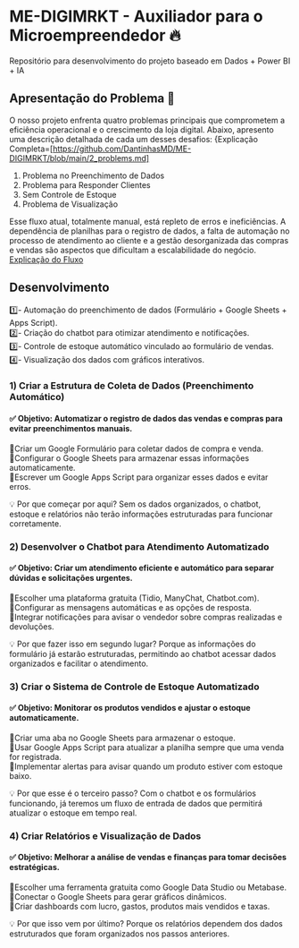 # ME-DIGIMRKT - Auxiliador para o Microempreendedor 🔥
Repositório para desenvolvimento do projeto baseado em Dados + Power BI + IA

## Apresentação do Problema 👀 
O nosso projeto enfrenta quatro problemas principais que comprometem a eficiência operacional e o crescimento da loja digital. Abaixo, apresento uma descrição detalhada de cada um desses desafios: {Explicação Completa=[https://github.com/DantinhasMD/ME-DIGIMRKT/blob/main/2_problems.md]

1. Problema no Preenchimento de Dados    
2. Problema para Responder Clientes    
3. Sem Controle de Estoque     
4. Problema de Visualização

Esse fluxo atual, totalmente manual, está repleto de erros e ineficiências. A dependência de planilhas para o registro de dados, a falta de automação no processo de atendimento ao cliente e a gestão desorganizada das compras e vendas são aspectos que dificultam a escalabilidade do negócio.
[Explicação do Fluxo](https://github.com/DantinhasMD/ME-DIGIMRKT/blob/main/1_flow.md)


## Desenvolvimento
  1️⃣- Automação do preenchimento de dados (Formulário + Google Sheets + Apps Script).        
  2️⃣- Criação do chatbot para otimizar atendimento e notificações.                  
  3️⃣- Controle de estoque automático vinculado ao formulário de vendas.                    
  4️⃣- Visualização dos dados com gráficos interativos.              

### 1) Criar a Estrutura de Coleta de Dados (Preenchimento Automático)
#### ✅ Objetivo: Automatizar o registro de dados das vendas e compras para evitar preenchimentos manuais.         
🔹Criar um Google Formulário para coletar dados de compra e venda.      
🔹Configurar o Google Sheets para armazenar essas informações automaticamente.     
🔹Escrever um Google Apps Script para organizar esses dados e evitar erros.    

💡 Por que começar por aqui? Sem os dados organizados, o chatbot, estoque e relatórios não terão informações estruturadas para funcionar corretamente.

### 2) Desenvolver o Chatbot para Atendimento Automatizado
#### ✅ Objetivo: Criar um atendimento eficiente e automático para separar dúvidas e solicitações urgentes.      
🔹Escolher uma plataforma gratuita (Tidio, ManyChat, Chatbot.com).      
🔹Configurar as mensagens automáticas e as opções de resposta.    
🔹Integrar notificações para avisar o vendedor sobre compras realizadas e devoluções.      

💡 Por que fazer isso em segundo lugar? Porque as informações do formulário já estarão estruturadas, permitindo ao chatbot acessar dados organizados e facilitar o atendimento.

### 3) Criar o Sistema de Controle de Estoque Automatizado
#### ✅ Objetivo: Monitorar os produtos vendidos e ajustar o estoque automaticamente.     
🔹Criar uma aba no Google Sheets para armazenar o estoque.       
🔹Usar Google Apps Script para atualizar a planilha sempre que uma venda for registrada.     
🔹Implementar alertas para avisar quando um produto estiver com estoque baixo.      

💡 Por que esse é o terceiro passo? Com o chatbot e os formulários funcionando, já teremos um fluxo de entrada de dados que permitirá atualizar o estoque em tempo real.

### 4) Criar Relatórios e Visualização de Dados
#### ✅ Objetivo: Melhorar a análise de vendas e finanças para tomar decisões estratégicas.       
🔹Escolher uma ferramenta gratuita como Google Data Studio ou Metabase.      
🔹Conectar o Google Sheets para gerar gráficos dinâmicos.     
🔹Criar dashboards com lucro, gastos, produtos mais vendidos e taxas.    

💡 Por que isso vem por último? Porque os relatórios dependem dos dados estruturados que foram organizados nos passos anteriores.

